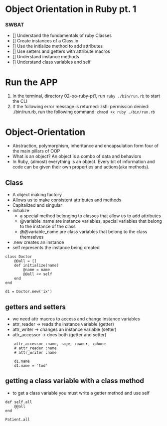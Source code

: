 # Object Orientation in Ruby pt. 1
### SWBAT
- [] Understand the fundamentals of ruby Classes 
- [] Create instances of a Class in 
- [] Use the initialize method to add attributes
- [] Use setters and getters with attribute macros
- [] Understand instance methods
- [] Understand class variables and self

# Run the APP

1. In the terminal, directory 02-oo-ruby-pt1, run  `ruby ./bin/run.rb` to start the CLI
2. If the following error message is returned: zsh: permission denied: ./bin/run.rb, run the following command: `chmod +x ruby ./bin/run.rb`
# Object-Orientation
- Abstraction, polymorphism, inheritance and encapsulation form four of the main pillars of OOP
- What is an object? An object is a combo of data and behaviors
- In Ruby, (almost) everything is an object. Every bit of information and code can be given their own properties and actions(aka methods).

## Class
- A object making factory 
- Allows us to make consistent attributes and methods
- Capitalized and singular
- initialize
    - a special method belonging to classes that allow us to add attributes
    - @variable_name are instance variables, special variables that belong to the instance of the class
    - @@variable_name are class variables that belong to the class themselves
- .new creates an instance 
- self represents the instance being created

```
class Doctor
    @@all = []
    def initialize(name)
        @name = name
        @@all << self
    end
end 

d1 = Doctor.new('ix')

```

## getters and setters 
- we need attr macros to access and change instance variables 
- attr_reader -> reads the instance variable  (getter)
- attr_writer -> changes an instance variable (setter)
- attr_accessor -> does both (getter and setter)
```
    attr_accessor :name, :age, :owner, :phone
    # attr_reader :name
    # attr_writer :name

    d1.name 
    d1.name = 'tod'

```

## getting a class variable with a class method
- to get a class variable you must write a getter method and use self

```
def self.all
    @@all
end

Patient.all

```

